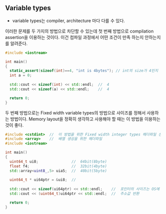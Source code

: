 ## Variable types


- variable types는 compiler, architecture 마다 다를 수 있다.


이러한 문제를 두 가지의 방법으로 차단할 수 있는데 첫 번째 방법으로 compilation assertion을 이용하는 것이다.
이건 컴파일 과정에서 어떤 조건이 만족 하는지 안하는지를 알려준다.

```cpp
#include <iostream>

int main()
{
  static_assert(sizeof(int)==4, "int is 4bytes"); // int의 size가 4인지 알고싶다 만약 4바이트가 아니면 에러발생
  int a = 0;
  
  std::cout << sizeof(int) << std::endl;  //  4
  std::cout << sizeof(a) << std::endl;    //  4

  return 0;
}
```

두 번째 방법으로는 Fixed width variable types의 방법으로 사이즈를 정해서 사용하는 방법이다.
Memory layout을 정확히 생각하고 사용해야 할 때는 이 방법을 이용하는 것이 좋다.

```cpp
#include <cstdint>  //  이 방법을 위한 Fixed width integer types 헤더파일 선언
#include <array>    //  배열 생성을 위한 헤더파일
#include <iostream>

int main()
{
  uint64_t ui8;               //  64bit(8byte)
  float f4;                   //  32bit(4byte)
  std::array<uint8_,5> uia5;  //  40bit(5byte)
  
  uint64_t * ui64ptr = &ui8;  //  
  
  std::cout << sizeof(ui64ptr) << std::endl;    //  포인터의 사이즈는 OS에 따라 타름
  std::cout << (uint64_t)ui64ptr << std::endl;  //  주소값 반환

  return 0;
}
```


